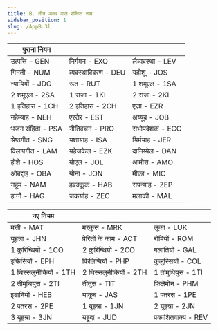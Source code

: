 ```yaml
---
title: B. तीन अक्षर वाले संक्षिप्त नाम
sidebar_position: 1
slug: /AppB.3l
---
```


| पुराना नियम      |                     |                  |
| ---------------- | ------------------- | ---------------- |
| उत्पत्ति - GEN   | निर्गमन - EXO       | लैव्यवस्था - LEV |
| गिनती - NUM      | व्यवस्थाविवरण - DEU | यहोशू - JOS      |
| न्यायियों - JDG  | रूत - RUT           | 1 शमूएल - 1SA    |
| 2 शमूएल - 2SA    | 1 राजा - 1KI        | 2 राजा - 2KI     |
| 1 इतिहास - 1CH   | 2 इतिहास - 2CH      | एज्रा - EZR      |
| नहेम्याह - NEH   | एस्तेर - EST        | अय्यूब - JOB     |
| भजन संहिता - PSA | नीतिवचन - PRO       | सभोपदेशक - ECC   |
| श्रेष्ठगीत - SNG | यशायाह - ISA        | यिर्मयाह - JER   |
| विलापगीत - LAM   | यहेजकेल - EZK       | दानिय्येल - DAN  |
| होशे - HOS       | योएल - JOL          | आमोस - AMO       |
| ओबद्दाह - OBA    | योना - JON          | मीका - MIC       |
| नहूम - NAM       | हबक्कूक - HAB       | सपन्याह - ZEP    |
| हाग्गै - HAG     | जकर्याह - ZEC       | मलाकी - MAL      |

| नए नियम                |                        |                     |
| ---------------------- | ---------------------- | ------------------- |
| मत्ती - MAT            | मरकुस - MRK            | लूका - LUK          |
| यूहन्ना - JHN          | प्रेरितों के काम - ACT | रोमियों - ROM       |
| 1 कुरिन्थियों - 1CO    | 2 कुरिन्थियों - 2CO    | गलातियों - GAL      |
| इफिसियों - EPH         | फिलिप्पियों - PHP      | कुलुस्सियों - COL   |
| 1 थिस्सलुनीकियों - 1TH | 2 थिस्सलुनीकियों - 2TH | 1 तीमुथियुस - 1TI   |
| 2 तीमुथियुस - 2TI      | तीतुस - TIT            | फिलेमोन - PHM       |
| इब्रानियों - HEB       | याकूब - JAS            | 1 पतरस - 1PE        |
| 2 पतरस - 2PE           | 1 यूहन्ना - 1JN        | 2 यूहन्ना - 2JN     |
| 3 यूहन्ना - 3JN        | यहूदा - JUD            | प्रकाशितवाक्य - REV |
